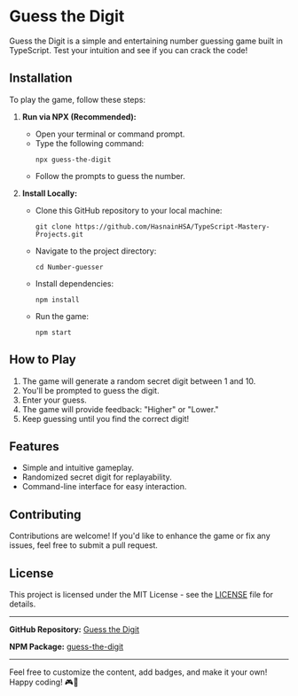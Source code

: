 # Guess the Digit

Guess the Digit is a simple and entertaining number guessing game built in TypeScript. Test your intuition and see if you can crack the code!

## Installation

To play the game, follow these steps:

1. **Run via NPX (Recommended):**
   - Open your terminal or command prompt.
   - Type the following command:
     ```
     npx guess-the-digit
     ```
   - Follow the prompts to guess the number.

2. **Install Locally:**
   - Clone this GitHub repository to your local machine:
     ```
     git clone https://github.com/HasnainHSA/TypeScript-Mastery-Projects.git
     ```
   - Navigate to the project directory:
     ```
     cd Number-guesser
     ```
   - Install dependencies:
     ```
     npm install
     ```
   - Run the game:
     ```
     npm start
     ```

## How to Play

1. The game will generate a random secret digit between 1 and 10.
2. You'll be prompted to guess the digit.
3. Enter your guess.
4. The game will provide feedback: "Higher" or "Lower."
5. Keep guessing until you find the correct digit!

## Features

- Simple and intuitive gameplay.
- Randomized secret digit for replayability.
- Command-line interface for easy interaction.

## Contributing

Contributions are welcome! If you'd like to enhance the game or fix any issues, feel free to submit a pull request.

## License

This project is licensed under the MIT License - see the [LICENSE](LICENSE) file for details.

---

**GitHub Repository:** [Guess the Digit](https://github.com/HasnainHSA/TypeScript-Mastery-Projects/tree/main/02_Number-guesser)

**NPM Package:** [guess-the-digit](https://www.npmjs.com/package/guess-the-digit)

---

Feel free to customize the content, add badges, and make it your own! Happy coding! 🎮🔢